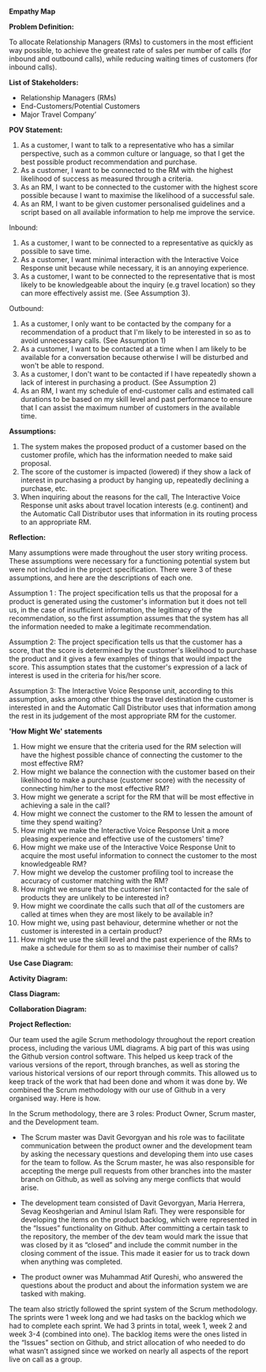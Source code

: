**Empathy Map**

**Problem Definition:**

To allocate Relationship Managers (RMs) to customers in the most efficient way possible, to achieve the greatest rate of sales per number of calls (for inbound and outbound calls), while reducing waiting times of customers (for inbound calls).

**List of Stakeholders:**

- Relationship Managers (RMs)
- End-Customers/Potential Customers
- Major Travel Company’


**POV Statement:**

1. As a customer, I want to talk to a representative who has a similar perspective, such as a common culture or language, so that I get the best possible product recommendation and purchase.
2. As a customer, I want to be connected to the RM with the highest likelihood of success as measured through a criteria.
3. As an RM, I want to be connected to the customer with the highest score possible because I want to maximise the likelihood of a successful sale.
4. As an RM, I want to be given customer personalised guidelines and a script based on all available information to help me improve the service.

Inbound:

1. As a customer, I want to be connected to a representative as quickly as possible to save time.
2. As a customer, I want minimal interaction with the Interactive Voice Response unit because while necessary, it is an annoying experience.
3. As a customer, I want to be connected to the representative that is most likely to be knowledgeable about the inquiry (e.g travel location) so they can more effectively assist me. (See Assumption 3).

Outbound:

1. As a customer, I only want to be contacted by the company for a recommendation of a product that I&#39;m likely to be interested in so as to avoid unnecessary calls. (See Assumption 1)
2. As a customer, I want to be contacted at a time when I am likely to be available for a conversation because otherwise I will be disturbed and won&#39;t be able to respond.
3. As a customer, I don&#39;t want to be contacted if I have repeatedly shown a lack of interest in purchasing a product. (See Assumption 2)
4. As an RM, I want my schedule of end-customer calls and estimated call durations to be based on my skill level and past performance to ensure that I can assist the maximum number of customers in the available time.

**Assumptions:** 

1. The system makes the proposed product of a customer based on the customer profile, which has the information needed to make said proposal.
2. The score of the customer is impacted (lowered) if they show a lack of interest in purchasing a product by hanging up, repeatedly declining a purchase, etc.
3. When inquiring about the reasons for the call, The Interactive Voice Response unit asks about travel location interests (e.g. continent) and the Automatic Call Distributor uses that information in its routing process to an appropriate RM.

**Reflection:**

Many assumptions were made throughout the user story writing process. These assumptions were necessary for a functioning potential system but were not included in the project specification. There were 3 of these assumptions, and here are the descriptions of each one.

Assumption 1 : The project specification tells us that the proposal for a product is generated using the customer's information but it does not tell us, in the case of insufficient information, the legitimacy of the recommendation, so the first assumption assumes that the system has all the information needed to make a legitimate recommendation.

Assumption 2: The project specification tells us that the customer has a score, that the score is determined by the customer's likelihood to purchase the product and it gives a few examples of things that would impact the score. This assumption states that the customer's expression of a lack of interest is used in the criteria for his/her score.

Assumption 3: The Interactive Voice Response unit, according to this assumption, asks among other things the travel destination the customer is interested in and the Automatic Call Distributor uses that information among the rest in its judgement of the most appropriate RM for the customer.

**'How Might We' statements**

1. How might we ensure that the criteria used for the RM selection will have the highest possible chance of connecting the customer to the most effective RM?
2. How might we balance the connection with the customer based on their likelihood to make a purchase (customer score) with the necessity of connecting him/her to the most effective RM?
3. How might we generate a script for the RM that will be most effective in achieving a sale in the call?
4. How might we connect the customer to the RM to lessen the amount of time they spend waiting?
5. How might we make the Interactive Voice Response Unit a more pleasing experience and effective use of the customers&#39; time?
6. How might we make use of the Interactive Voice Response Unit to acquire the most useful information to connect the customer to the most knowledgeable RM?
7. How might we develop the customer profiling tool to increase the accuracy of customer matching with the RM?
8. How might we ensure that the customer isn't contacted for the sale of products they are unlikely to be interested in?
9. How might we coordinate the calls such that *all* of the customers are called at times when they are most likely to be available in?
10. How might we, using past behaviour, determine whether or not the customer is interested in a certain product?
11. How might we use the skill level and the past experience of the RMs to make a schedule for them so as to maximise their number of calls?


**Use Case Diagram:**



**Activity Diagram:**



**Class Diagram:**



**Collaboration Diagram:**



**Project Reflection:**

Our team used the agile Scrum methodology throughout the report creation process, including the various UML diagrams. A big part of this was using the Github version control software. This helped us keep track of the various versions of the report, through branches, as well as storing the various historical versions of our report through commits. This allowed us to keep track of the work that had been done and whom it was done by. We combined the Scrum methodology with our use of Github in a very organised way. Here is how.

In the Scrum methodology, there are 3 roles: Product Owner, Scrum master, and the Development team.

- The Scrum master was Davit Gevorgyan and his role was to facilitate communication between the product owner and the development team by asking the necessary questions and developing them into use cases for the team to follow. As the Scrum master, he was also responsible for accepting the merge pull requests from other branches into the master branch on Github, as well as solving any merge conflicts that would arise.

- The development team consisted of Davit Gevorgyan, Maria Herrera, Sevag Keoshgerian and Aminul Islam Rafi. They were responsible for developing the items on the product backlog, which were represented in the “Issues” functionality on Github. After committing a certain task to the repository, the member of the dev team would mark the issue that was closed by it as “closed” and include the commit number in the closing comment of the issue. This made it easier for us to track down when anything was completed.

- The product owner was Muhammad Atif Qureshi, who answered the questions about the product and about the information system we are tasked with making.

The team also strictly followed the sprint system of the Scrum methodology. The sprints were 1 week long and we had tasks on the backlog which we had to complete each sprint. We had 3 prints in total, week 1, week 2 and week 3-4 (combined into one). The backlog items were the ones listed in the “Issues” section on Github, and strict allocation of who needed to do what wasn’t assigned since we worked on nearly all aspects of the report live on call as a group.
